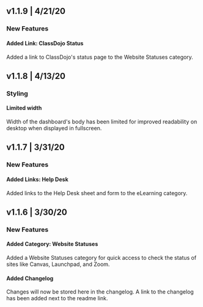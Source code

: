 ## v1.1.9 | 4/21/20

### New Features

#### Added Link: ClassDojo Status
Added a link to ClassDojo's status page to the Website Statuses category.


## v1.1.8 | 4/13/20

### Styling

#### Limited width
Width of the dashboard's body has been limited for improved readability on desktop when displayed in fullscreen.


## v1.1.7 | 3/31/20

### New Features

#### Added Links: Help Desk
Added links to the Help Desk sheet and form to the eLearning category.


## v1.1.6 | 3/30/20

### New Features

#### Added Category: Website Statuses
Added a Website Statuses category for quick access to check the status of sites like Canvas, Launchpad, and Zoom.

#### Added Changelog
Changes will now be stored here in the changelog. A link to the changelog has been added next to the readme link.
